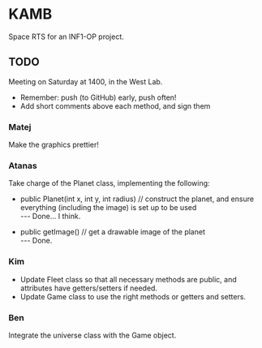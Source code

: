 KAMB
====

Space RTS for an INF1-OP project.



TODO
----

Meeting on Saturday at 1400, in the West Lab.

* Remember: push (to GitHub) early, push often!
* Add short comments above each method, and sign them


### Matej

Make the graphics prettier!


### Atanas

Take charge of the Planet class, implementing the following:

* public Planet(int x, int y, int radius) // construct the planet, and
    ensure everything (including the image) is set up to be used  
--- Done... I think.

* public getImage() // get a drawable image of the planet  
--- Done.


### Kim

* Update Fleet class so that all necessary methods are public, and attributes have getters/setters if needed.
* Update Game class to use the right methods or getters and setters.


### Ben

Integrate the universe class with the Game object.
